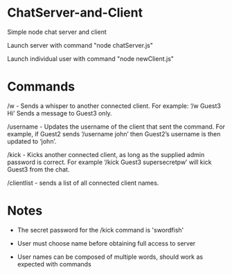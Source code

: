 # ChatServer-and-Client
Simple node chat server and client

Launch server with command "node chatServer.js"

Launch individual user with command "node newClient.js"

# Commands

/w - Sends a whisper to another connected client. For example: ‘/w Guest3 Hi’ Sends a message to Guest3 only.

/username - Updates the username of the client that sent the command. For example, if Guest2 sends ‘/username john’ then Guest2’s username is then updated to ‘john’.

/kick - Kicks another connected client, as long as the supplied admin password is correct. For example ‘/kick Guest3 supersecretpw’ will kick Guest3 from the chat.

/clientlist - sends a list of all connected client names.

# Notes

* The secret password for the /kick command is 'swordfish'

* User must choose name before obtaining full access to server

* User names can be composed of multiple words, should work as expected with commands
